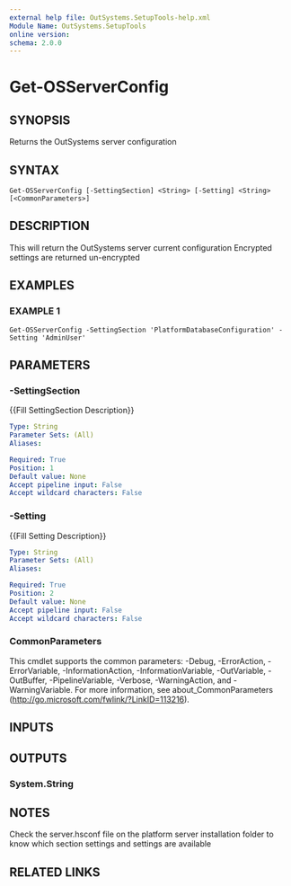 ```yaml
---
external help file: OutSystems.SetupTools-help.xml
Module Name: OutSystems.SetupTools
online version:
schema: 2.0.0
---
```


# Get-OSServerConfig

## SYNOPSIS
Returns the OutSystems server configuration

## SYNTAX

```
Get-OSServerConfig [-SettingSection] <String> [-Setting] <String> [<CommonParameters>]
```

## DESCRIPTION
This will return the OutSystems server current configuration
Encrypted settings are returned un-encrypted

## EXAMPLES

### EXAMPLE 1
```
Get-OSServerConfig -SettingSection 'PlatformDatabaseConfiguration' -Setting 'AdminUser'
```

## PARAMETERS

### -SettingSection
{{Fill SettingSection Description}}

```yaml
Type: String
Parameter Sets: (All)
Aliases:

Required: True
Position: 1
Default value: None
Accept pipeline input: False
Accept wildcard characters: False
```

### -Setting
{{Fill Setting Description}}

```yaml
Type: String
Parameter Sets: (All)
Aliases:

Required: True
Position: 2
Default value: None
Accept pipeline input: False
Accept wildcard characters: False
```

### CommonParameters
This cmdlet supports the common parameters: -Debug, -ErrorAction, -ErrorVariable, -InformationAction, -InformationVariable, -OutVariable, -OutBuffer, -PipelineVariable, -Verbose, -WarningAction, and -WarningVariable.
For more information, see about_CommonParameters (http://go.microsoft.com/fwlink/?LinkID=113216).

## INPUTS

## OUTPUTS

### System.String
## NOTES
Check the server.hsconf file on the platform server installation folder to know which section settings and settings are available

## RELATED LINKS
